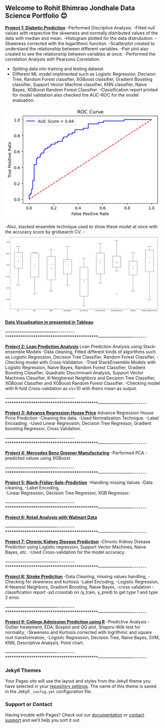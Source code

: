 ## Welcome to Rohit Bhimrao Jondhale Data Science Portfolio 😊

[**Project 1: Diabetic Prediction**](https://github.com/rohitjondhalems/Diabetes-Prediction)
-Performed Discriptive Analysis.
-Filled null values with respective the skweness and normally distributed values of the data with median and mean. 
-Histogram plotted for the data distrubution.
-Skweness corrected with the logarithmic function.
-Scatterplot created to understand the relationship between different variables.
-Pair plot also created to see the relationship between variables at once. 
-Performed the correlation Analysis with Pearsons Correlation.
- Spliting data into training and testing dataset.
- Different ML model implimented such as Logistic Regression, Decision Tree, Random Forest classifier, XGBoost classifier, Gradient Boosting classifier, Support Vector Machine classifier, KNN classifier, Naive Bayes, XGBoost Random Forest Classifier.
-Classification report printed for model validation also checked the AUC-ROC for the model evaluation.

![XGBRF ROC](https://github.com/rohitjondhalems/Rohit-Jondhale-Portfolio/blob/main/Images/XGBRF%20ROC.png?raw=true)

-Also, stacked ensemble technique used to show these model at once with the accuracy score by gridsearch CV.
-![Stacked Ensemble Model](https://github.com/rohitjondhalems/Rohit-Jondhale-Portfolio/blob/main/Images/Stack%20Ensemble%20Model.jpg?raw=true)


[**Data Vizualisation in presented in Tableau**](https://public.tableau.com/app/profile/rohit.bhimrao.jondhale/viz/HealthcareProject_16585068475670/CapstoneProject-Healthcare?publish=yes)

 ————————————---------*******************************************————————------- 
 
[**Project 2: Loan Prediction Analysis**](https://github.com/rohitjondhalems/Loan-Prediction-Analysis)
Loan Prediction Analysis using Stack-ensemble Models 
-Data cleaning, Fitted different kinds of algorithms such as Logistic Regression, Decision Tree Classifier, Random Forest Classifier, 
-Checking model with Cross-Validation. 
-Tried StackEnsemble Models with Logistic Regression, Naive Bayes, Random Forest Classifier, Gradient Boosting Classifier, Quadratic Discriminant Analysis, Support Vector Machines Classifier, K-Neigherest Neighbors and Decision Tree Classifier, XGBoost Classifier and XGBoost Random Forest Classifier. 
-Checking model with K-fold Cross-validation as cv=10 with theirs mean as output.

 ————————————---------*******************************************————————------- 

[**Project 3: Advance Regression House Price**](https://github.com/rohitjondhalems/Advance-Regression-House-Price-Prediction)
 Advance Regression House Price Prediction 
 -Cleaning the data. 
 -Used Normalisation Technique. 
 -Label Encoading. 
 -Used Linear Regression, Decision Tree Regressor, Gradient boosting Regressor, Cross Validation.

 ————————————---------*******************************************————————------- 

 [**Project 4: Mercedes Benz Greener Manufacturing**](https://github.com/rohitjondhalems/Mercedes-Benz-Greener-Manufacturing-Project)
 -Performed PCA 
 -predicted values using XGBoost
 
  ————————————---------*******************************************————————------- 
 
 [**Project 5: Black-Friday-Sale-Prediction**](https://github.com/rohitjondhalems/Black-Friday-Sale-Prediction)
 -Handling missing Values
 -Data cleaning,
 -Label Encoding,  
 -Linear Regression, Decision Tree Regressor, XGB Regressor.
 
  ————————————---------*******************************************————————------- 
 
 [**Project 6: Retail Analysis with Walmart Data**](https://github.com/rohitjondhalems/Retail-Analysis-with-Walmart-Data)
 
 
  ————————————---------*******************************************————————------- 
 
 [**Project 7: Chronic Kidney Disease Prediction**](https://github.com/rohitjondhalems/Chronic-Kidney-Disease-Prediction)
 -Chronic Kidney Disease Prediction using Logistic regression, Support Vector Machines, Naive Bayes, etc. 
 -Used Cross-validation for the model accuracy.
 
  ————————————---------*******************************************————————------- 
 
 [**Project 8: Stroke Prediction**](https://github.com/rohitjondhalems/Stroke-Prediction)
 -Data Cleaning, missing values handling, 
 -Checking for skweness and kurtosis 
 -Label Encoding, 
 -Logistic Regression, K-Nearest Neighbors, Gradient Boosting, Naive Bayes, 
 -cross validation
 -classification report
 -pd.crosstab on (y_train, y_pred) to get type 1 and type 2 error.

 ————————————---------*******************************************————————------- 

[**Project 9: College Admission Prediction using R**](https://github.com/rohitjondhalems/College-Admission-Prediction-using-R)
-Predictive Analysis - Outlier treatement, EDA, Boxplot and QQ plot, Shapiro-Wilk test for normality, 
-Skweness and Kurtosis corrected with logrithmic and square root transformation,
-Logistic Regression, Decision Tree, Naive Bayes, SVM, KNN, Descriptive Analysis, Point chart.

 ————————————---------*******************************************————————------- 




### Jekyll Themes

Your Pages site will use the layout and styles from the Jekyll theme you have selected in your [repository settings](https://github.com/rohitjondhalems/rohit_jondhale.github.io/settings/pages). The name of this theme is saved in the Jekyll `_config.yml` configuration file.

### Support or Contact

Having trouble with Pages? Check out our [documentation](https://docs.github.com/categories/github-pages-basics/) or [contact support](https://support.github.com/contact) and we’ll help you sort it out.
